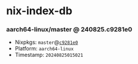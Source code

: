 # nix-index-db
### aarch64-linux/master @ 240825.c9281e0
- Nixpkgs: `master`@[`c9281e0`](https://github.com/NixOS/nixpkgs/commit/c9281e015b6eb4f5503a62c642698586208209df)
- Platform: `aarch64-linux`
- Timestamp: `20240825015021`
